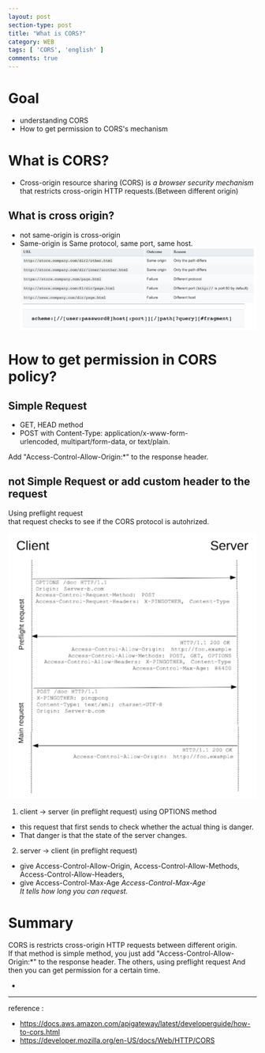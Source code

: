 ```yaml
---
layout: post
section-type: post
title: "What is CORS?"
category: WEB
tags: [ 'CORS', 'english' ]
comments: true
---
```

# Goal
- understanding CORS
- How to get permission to CORS's mechanism




# What is CORS?
- Cross-origin resource sharing (CORS) is *a browser security mechanism* that restricts cross-origin HTTP requests.(Between different origin)


## What is cross origin?
- not same-origin is cross-origin
- Same-origin is Same protocol, same port, same host.
![same-origin-and-url-form](/images/2019-08-11-cors-english/same-origin-and-url-form.png)




# How to get permission in CORS policy?
## Simple Request
- GET, HEAD method 
- POST with Content-Type: application/x-www-form-urlencoded, multipart/form-data, or text/plain.   

Add "Access-Control-Allow-Origin:\*" to the response header.


## not Simple Request or add custom header to the request

Using preflight request  
that request checks to see if the CORS protocol is autohrized.

![preflight](/images/2019-08-11-cors-english/preflight.png)

1. client -> server (in preflight request)
using OPTIONS method
- this request that first sends to check whether the actual thing is danger.
- That danger is that the state of the server changes.
2. server -> client (in preflight request)
- give Access-Control-Allow-Origin, Access-Control-Allow-Methods, Access-Control-Allow-Headers,
- give Access-Control-Max-Age
*Access-Control-Max-Age  
It tells how long you can request.*




# Summary
CORS is restricts cross-origin HTTP requests between different origin.  
If that method is simple method, you just add "Access-Control-Allow-Origin:\*" to the response header. The others, using preflight request And then you can get permission for a certain time.

  -


---
reference :
- https://docs.aws.amazon.com/apigateway/latest/developerguide/how-to-cors.html
- https://developer.mozilla.org/en-US/docs/Web/HTTP/CORS

